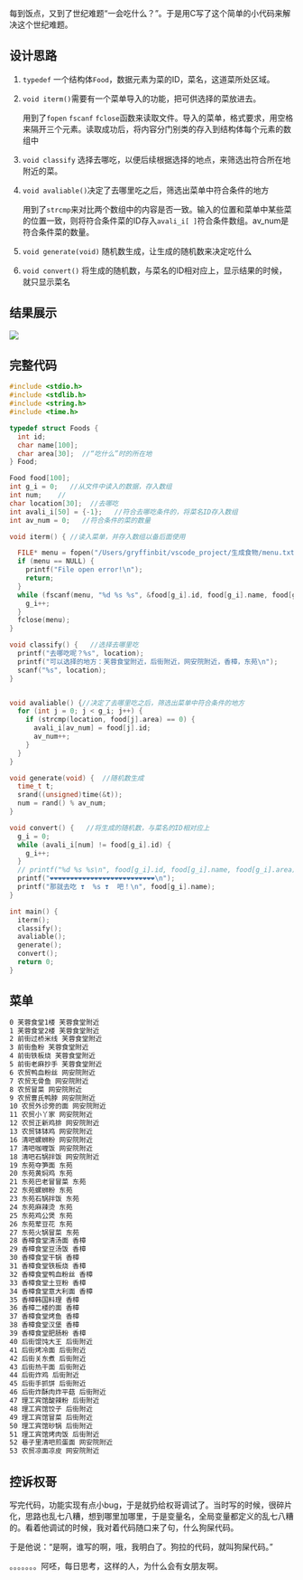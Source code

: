

每到饭点，又到了世纪难题“一会吃什么？”。于是用C写了这个简单的小代码来解决这个世纪难题。

## 设计思路

1. `typedef` 一个结构体`Food`，数据元素为菜的ID，菜名，这道菜所处区域。

2. `void iterm()`需要有一个菜单导入的功能，把可供选择的菜放进去。

   用到了`fopen`   `fscanf` `fclose`函数来读取文件。导入的菜单，格式要求，用空格来隔开三个元素。读取成功后，将内容分门别类的存入到结构体每个元素的数组中

3. `void classify` 选择去哪吃，以便后续根据选择的地点，来筛选出符合所在地附近的菜。

4. `void avaliable()`决定了去哪里吃之后，筛选出菜单中符合条件的地方

   用到了`strcmp`来对比两个数组中的内容是否一致。输入的位置和菜单中某些菜的位置一致，则将符合条件菜的ID存入`avali_i[ ]`符合条件数组。av_num是符合条件菜的数量。

5. `void generate(void)` 随机数生成，让生成的随机数来决定吃什么

6. `void convert()` 将生成的随机数，与菜名的ID相对应上，显示结果的时候，就只显示菜名

## 结果展示

![](https://gryffinbit-1304014832.cos.ap-chengdu.myqcloud.com/Blog/eat(1).png)



## 完整代码

```C
#include <stdio.h>
#include <stdlib.h>
#include <string.h>
#include <time.h>

typedef struct Foods {
  int id;
  char name[100];
  char area[30];  //“吃什么”时的所在地
} Food;

Food food[100];
int g_i = 0;   //从文件中读入的数据，存入数组
int num;    //
char location[30];  //去哪吃
int avali_i[50] = {-1};   //符合去哪吃条件的，将菜名ID存入数组
int av_num = 0;   //符合条件的菜的数量

void iterm() { //读入菜单，并存入数组以备后面使用

  FILE* menu = fopen("/Users/gryffinbit/vscode_project/生成食物/menu.txt", "r");
  if (menu == NULL) {
    printf("File open error!\n");
    return;
  }
  while (fscanf(menu, "%d %s %s", &food[g_i].id, food[g_i].name, food[g_i].area) != EOF) {
    g_i++;
  }
  fclose(menu);
}

void classify() {   //选择去哪里吃
  printf("去哪吃呢？%s", location);
  printf("可以选择的地方：芙蓉食堂附近，后街附近，网安院附近，香樟，东苑\n");
  scanf("%s", location);
}


void avaliable() {//决定了去哪里吃之后，筛选出菜单中符合条件的地方
  for (int j = 0; j < g_i; j++) {
    if (strcmp(location, food[j].area) == 0) {
      avali_i[av_num] = food[j].id;
      av_num++;
    }
  }
}

void generate(void) {  //随机数生成
  time_t t;
  srand((unsigned)time(&t));
  num = rand() % av_num;
}

void convert() {   //将生成的随机数，与菜名的ID相对应上
  g_i = 0;
  while (avali_i[num] != food[g_i].id) {      
    g_i++;
  }
  // printf("%d %s %s\n", food[g_i].id, food[g_i].name, food[g_i].area);
  printf("❤️❤️❤️❤️❤️❤️❤️❤️❤️❤️❤️❤️❤️❤️❤️❤️❤️❤️❤️❤️❤️❤️❤️❤️❤️❤️\n");
  printf("那就去吃 ❣️  %s ❣️  吧！\n", food[g_i].name);
}

int main() {
  iterm();
  classify();
  avaliable();
  generate();
  convert();
  return 0;
}
```

## 菜单

```markdown
0 芙蓉食堂1楼 芙蓉食堂附近
1 芙蓉食堂2楼 芙蓉食堂附近
2 前街过桥米线 芙蓉食堂附近
3 前街鱼粉 芙蓉食堂附近
4 前街铁板烧 芙蓉食堂附近
5 前街老麻抄手 芙蓉食堂附近
6 农贸鸭血粉丝 网安院附近
7 农贸无骨鱼 网安院附近
8 农贸冒菜 网安院附近
9 农贸曹氏鸭脖 网安院附近
10 农贸外诊旁的面 网安院附近
11 农贸小丫家 网安院附近
12 农贸正新鸡排 网安院附近
13 农贸钵钵鸡 网安院附近
16 清吧螺蛳粉 网安院附近
17 清吧咖喱饭 网安院附近
18 清吧石锅拌饭 网安院附近
19 东苑夺笋面 东苑
20 东苑黄焖鸡 东苑
21 东苑巴老冒冒菜 东苑
22 东苑螺蛳粉 东苑
23 东苑石锅拌饭 东苑
24 东苑麻辣烫 东苑
25 东苑鸡公煲 东苑
26 东苑荤豆花 东苑
27 东苑火锅冒菜 东苑
28 香樟食堂清汤面 香樟
29 香樟食堂豆汤饭 香樟
30 香樟食堂干锅 香樟
31 香樟食堂铁板烧 香樟
32 香樟食堂鸭血粉丝 香樟
33 香樟食堂土豆粉 香樟
34 香樟食堂意大利面 香樟
35 香樟韩国料理 香樟
36 香樟二楼的面 香樟
37 香樟食堂烤鱼 香樟
38 香樟食堂汉堡 香樟
39 香樟食堂肥肠粉 香樟
40 后街馄饨大王 后街附近
41 后街烤冷面 后街附近
42 后街关东煮 后街附近
43 后街热干面 后街附近
44 后街炸鸡 后街附近
45 后街手抓饼 后街附近
46 后街炸酥肉炸平菇 后街附近
47 理工宾馆酸辣粉 后街附近
48 理工宾馆饺子 后街附近
49 理工宾馆冒菜 后街附近
50 理工宾馆砂锅 后街附近
51 理工宾馆烤肉饭 后街附近
52 巷子里清吧煎蛋面 网安院附近
53 农贸凉面凉皮 网安院附近
```





## 控诉权哥

写完代码，功能实现有点小bug，于是就扔给权哥调试了。当时写的时候，很碎片化，思路也乱七八糟，想到哪里加哪里，于是变量名，全局变量都定义的乱七八糟的。看着他调试的时候，我对着代码随口来了句，什么狗屎代码。

于是他说：“是啊，谁写的啊，哦，我明白了。狗拉的代码，就叫狗屎代码。”

。。。。。。。阿呸，每日思考，这样的人，为什么会有女朋友啊。

